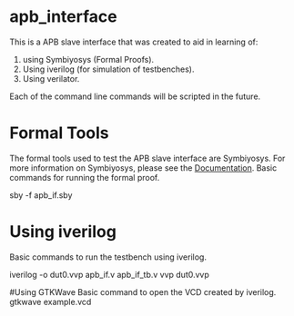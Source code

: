# apb_interface

This is a APB slave interface that was created to aid in learning of:
1. using Symbiyosys (Formal Proofs).
2. Using iverilog (for simulation of testbenches).
3. Using verilator.

Each of the command line commands will be scripted in the future.

# Formal Tools

The formal tools used to test the APB slave interface are Symbiyosys. 
For more information on Symbiyosys, please see the [Documentation](https://symbiyosys.readthedocs.io/en/latest/).
Basic commands for running the formal proof.

sby -f apb_if.sby 

# Using iverilog
Basic commands to run the testbench using iverilog.

iverilog -o dut0.vvp apb_if.v apb_if_tb.v
vvp dut0.vvp

#Using GTKWave
Basic command to open the VCD created by iverilog.
gtkwave example.vcd